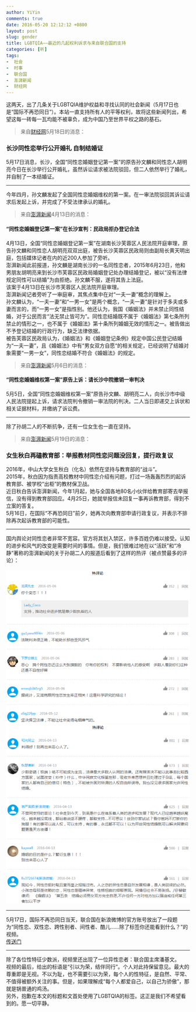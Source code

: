 ```yaml
---
author: YiYin
comments: true
date: 2016-05-20 12:12:12 +0800
layout: post
slug: gender
title: LGBTQIA——最近的几起权利诉求与来自联合国的支持
categories: [听]
tags:
-  社会
-  时事
-  联合国
-  澎湃新闻
-  财经网
---
```


<div class="commentsonquote">
	<div class="yiyin">这两天，出了几条关于LGBTQIA维护权益和寻找认同的社会新闻（5月17日也是“国际不再恐同日”）。本站一直支持所有人的平等权利，故将这些新闻列出，希望这每一砖每一瓦均能不被辜负，成为中国乃至世界平权之路的基石。</div>
</div>

<div class="quote"> <blockquote>
    	来自<a href="http://photos.caijing.com.cn/20160518/4120771.shtml" target="_blank">财经网</a>5月18日的消息：
    </blockquote>
</div>

### 长沙同性恋举行公开婚礼 自制结婚证

5月17日消息，长沙，全国“同性恋婚姻登记第一案”的原告孙文麟和同性恋人胡明亮今日在长沙举行公开婚礼，虽然诉讼请求被法院驳回，但二人依然举行了婚礼，并自制了一本结婚证。

<hr>
<div class="commentsonquote">
	<div class="yiyin">今年四月，孙文麟发起了全国同性恋婚姻维权的第一案。在一审法院驳回其诉讼请求后发起上诉，并完成了不受法律承认的婚礼。</div>
</div>

<div class="quote"> <blockquote>
    	来自<a href="http://www.thepaper.cn/newsDetail_forward_1455824" target="_blank">澎湃新闻</a>4月13日的消息：
    </blockquote>
</div>

#### “同性恋婚姻登记第一案”在长沙宣判：民政局拒办登记合法

4月13日，全国“同性恋婚姻登记第一案”在湖南长沙芙蓉区人民法院开庭审理，原告孙文麟和同性恋人胡明亮双双出庭，被告长沙芙蓉区民政局则由副局长黄天明出庭，包括媒体记者在内的近200人参加了旁听。<br>
澎湃新闻此前报道，孙文麟是湖南长沙的一名同性恋者，2015年6月23日，他和男朋友胡明亮来到长沙市芙蓉区民政局婚姻登记处办理结婚登记，被以“没有法律规定同性可以结婚”为由拒绝。孙文麟不服，遂将其告上法庭。<br>
该案于4月13日在长沙市芙蓉区人民法院开庭审理。<br>
澎湃新闻记者旁听了一审庭审，其焦点集中在对“一夫一妻”概念的理解上。 <br>
孙文麟认为，“一夫一妻”和“一男一女”是两个概念，“一夫一妻”是针对于多夫或多妻而言的，而“一男一女”是指性别。他还认为，我国《婚姻法》并未禁止同性结婚，对于公民而言“法无禁止皆可为”。同性恋结婚既不属于《婚姻法》第七条所列禁止的情形之一，也不属于《婚姻法》第十条所列婚姻无效的情形之一。被告做出不予登记结婚的行政行为，缺乏法律依据。 <br>
被告芙蓉区民政局认为，《婚姻法》和《婚姻登记条例》规定中国公民登记结婚为“一夫一妻”，且《婚姻法》中有“男女双方自愿“的相关规定，已经说明了结婚对象需要“一男一女”，同性恋结婚不符合《婚姻法》的规定。<br>

<div class="quote"> <blockquote>
    	来自<a href="http://www.thepaper.cn/newsDetail_forward_1465435" target="_blank">澎湃新闻</a>5月6日的消息：
    </blockquote>
</div>

#### “同性恋婚姻维权第一案”原告上诉：请长沙中院撤销一审判决

5月5日，全国“同性恋婚姻维权第一案”原告孙文麟、胡明亮二人，向长沙市中级人民法院提起上诉，请求法院判令撤销一审法院的判决。二人当日即递交上诉状和相关证据材料，并缴纳了诉讼费。 


<hr>
<div class="commentsonquote">
	<div class="yiyin">除了孙胡二人的不断抗争，还有一位女生也一直在坚持。</div>
</div>
<div class="quote"> <blockquote>
    	来自<a href="http://www.thepaper.cn/newsDetail_forward_1471409" target="_blank">澎湃新闻</a>5月19日的消息：
    </blockquote>
</div>


### 女生秋白再磕教育部：举报教材同性恋问题没回复，提行政复议

2016年，中山大学女生秋白（化名）依然在坚持与教育部的“战斗”。<br>
2015年，秋白因为指责高校教材中同性恋介绍有问题，打过一场轰轰烈烈的起诉教育部、被学校“出柜”的教材保卫战。<br>
近日秋白告诉澎湃新闻，今年1月起，她与全国各地80名小伙伴给教育部寄去举报信，没有得到教育部回应。4月25日，她就举报信未回复一事再诉教育部，得到不立案的答复。<br>
5月16日，在国际“不再恐同日”前夕，她再次向教育部申请行政复议，并表示不排除再次起诉教育部的可能性。<br>

<hr>
<div class="commentsonquote">
	<div class="yiyin">国内舆论对同性恋者非常不宽容。官方将其划入禁区，许多百姓仍难以接受。认知的进步和风气的改变是需要时间的事情。但是，我们很难过地在以“活跃”和“冷静”著称的澎湃新闻的关于孙胡二人的报道后看到了这样的热评（被点赞最多的评论）：</div>
</div>
<br>
<img src="/public/images/sad1.jpg" alt="">

<img src="/public/images/sad2.jpg" alt="">

<hr>
<div class="commentsonquote">
	<div class="yiyin">5月17日，国际不再恐同日当天，联合国在新浪微博的官方账号放出了一段题为“同性恋、双性恋、跨性别者、间性者、酷儿……除了标签你还能看到什么？”的视频。</div>
</div>
<a href="http://weibo.com/1709157165/DvZ51xHth" target="_blank">传送门</a>
<hr/>
<div class="commentsonquote">
<div class="yiyin">
	除了各位性特征少数派，视频里还出现了一位异性恋者：联合国主席潘基文。<br>
	视频的最后，给出的标语是“引以为荣，结伴同行”。个人对此持保留意见。最大的尊重即是无视。不以为耻，也不需要引以为荣，每个人的性特征，是自然、平常、不值得被额外关注的事。但是，如果理解成“每个人都爱自己，以自己为骄傲”，那就是锅普通的鸡汤。<br>
	另外，抱歉在本文的标题和文首处使用了LGBTQIA的标签。这正是我们不希望看到的。愿一切平静。
</div>
</div>
